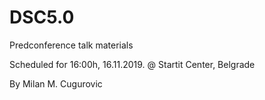 # DSC5.0

Predconference talk materials

Scheduled for 16:00h, 16.11.2019. @ Startit Center, Belgrade

By Milan M. Cugurovic
